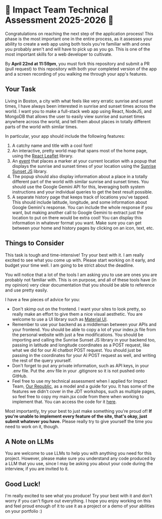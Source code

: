 # 🌅 Impact Team Technical Assessment 2025-2026 🌅
Congratulations on reaching the next step of the application process! This phase is the most important one in the entire process, as it assesses your ability to create a web app using both tools you're familiar with and ones you probably aren't and will have to pick up as you go. This is one of the most important skills for a web developer to cultivate.

By **April 22nd at 11:59pm**, you must fork this repository and submit a PR (pull request) to this repository with both your completed version of the app and a screen recording of you walking me through your app's features.

## Your Task
Living in Boston, a city with what feels like very erratic sunrise and sunset times, I have always been interested in sunrise and sunset times across the world. I want you to make a full-stack web app using React, NodeJS, and MongoDB that allows the user to easily view sunrise and sunset times anywhere across the world, and tell them about places in totally different parts of the world with similar times.

In particular, your app should include the following features:
1. A catchy name and title with a cool font!
2. An interactive, pretty world map that spans most of the home page, using the [React Leaflet](https://react-leaflet.js.org/) library.
3. An [event](https://react-leaflet.js.org/docs/example-events/) that places a marker at your current location with a popup that displays the sunrise and sunset times of your location using the [Sunrise Sunset JS](https://www.npmjs.com/package/sunrise-sunset-js) library.
4. The popup should also display information about a place in a totally different part of the world with similar sunrise and sunset times. You should use the Google Gemini API for this, leveraging both system instructions and your individual queries to get the best result possible.
5. A separate history page that keeps track of locations you've tapped. This should include latitude, longitude, and some information about Google Gemini's response. You can include the whole response if you want, but making another call to Google Gemini to extract just the location to put on there would be extra cool! You can display this information in whatever format you want. Make sure you can get between your home and history pages by clicking on an icon, text, etc.

## Things to Consider
This task is tough and time-intensive! Try your best with it. I am really excited to see what you come up with. Please start working on it early, and budget your time well. I am going to be strict about the deadline.

You will notice that a lot of the tools I am asking you to use are ones you are probably not familiar with. This is on purpose, and all of these tools have (in my opinion) very clear documentation that you should be able to reference and use pretty easily.

I have a few pieces of advice for you:
- Don't skimp out on the frontend. I want your sites to look pretty, so really make an effort to give them a nice visual aesthetic. You are welcome to use a UI library such as [Material UI](https://mui.com/material-ui/all-components/).
- Remember to use your backend as a middleman between your APIs and your frontend. You should be able to copy a lot of your index.js file from the personal website with just a few modifications. You should be importing and calling the Sunrise Sunset JS library in your backend too, passing in latitude and longitude coordinates as a POST request, like what we did for our AI chatbot POST request. You should just be passing in the coordinates for your AI POST request as well, and writing the rest of the query yourself.
- Don't forget to put any private information, such as API keys, in your .env file. Put the .env file in your .gitignore so it is not pushed onto GitHub.
- Feel free to use my technical assessment when I applied for Impact Team, [Our Republic](https://our-republic.vercel.app/), as a model and a guide for you. It has some of the features we didn't cover in the JDT workshops, such as multiple pages, so feel free to copy my main.jsx code from there when working to implement that. You can access the code for it [here](https://github.com/adam-godel/our-republic/).
  
Most importantly, try your best to just make something you're proud of! **If you're unable to implement every feature of the site, that's okay, just submit whatever you have.** Please really try to give yourself the time you need to work on it, though.

## A Note on LLMs
You are welcome to use LLMs to help you with anything you need for this project. However, please make sure you understand any code produced by a LLM that you use, since I may be asking you about your code during the interview, if you are invited to it.

## Good Luck!
I'm really excited to see what you produce! Try your best with it and don't worry if you can't figure out everything. I hope you enjoy working on this and feel proud enough of it to use it as a project or a demo of your abilities on your portfolio :)
